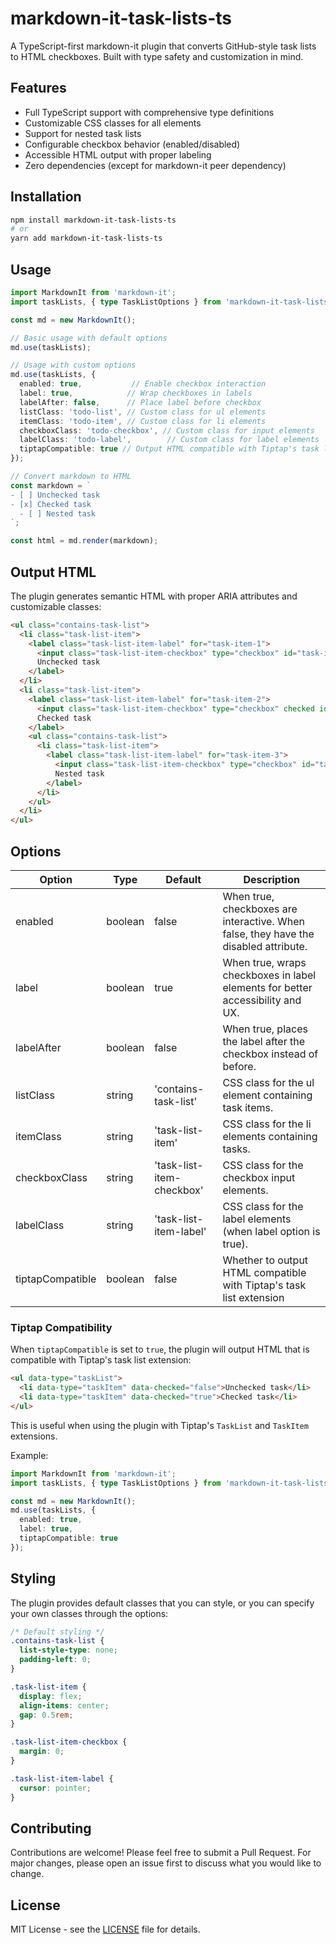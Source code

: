 # markdown-it-task-lists-ts

A TypeScript-first markdown-it plugin that converts GitHub-style task lists to HTML checkboxes. Built with type safety and customization in mind.

## Features

- Full TypeScript support with comprehensive type definitions
- Customizable CSS classes for all elements
- Support for nested task lists
- Configurable checkbox behavior (enabled/disabled)
- Accessible HTML output with proper labeling
- Zero dependencies (except for markdown-it peer dependency)

## Installation

```bash
npm install markdown-it-task-lists-ts
# or
yarn add markdown-it-task-lists-ts
```

## Usage

```typescript
import MarkdownIt from 'markdown-it';
import taskLists, { type TaskListOptions } from 'markdown-it-task-lists-ts';

const md = new MarkdownIt();

// Basic usage with default options
md.use(taskLists);

// Usage with custom options
md.use(taskLists, {
  enabled: true,           // Enable checkbox interaction
  label: true,            // Wrap checkboxes in labels
  labelAfter: false,      // Place label before checkbox
  listClass: 'todo-list', // Custom class for ul elements
  itemClass: 'todo-item', // Custom class for li elements
  checkboxClass: 'todo-checkbox', // Custom class for input elements
  labelClass: 'todo-label',        // Custom class for label elements
  tiptapCompatible: true // Output HTML compatible with Tiptap's task list extension
});

// Convert markdown to HTML
const markdown = `
- [ ] Unchecked task
- [x] Checked task
  - [ ] Nested task
`;

const html = md.render(markdown);
```

## Output HTML

The plugin generates semantic HTML with proper ARIA attributes and customizable classes:

```html
<ul class="contains-task-list">
  <li class="task-list-item">
    <label class="task-list-item-label" for="task-item-1">
      <input class="task-list-item-checkbox" type="checkbox" id="task-item-1">
      Unchecked task
    </label>
  </li>
  <li class="task-list-item">
    <label class="task-list-item-label" for="task-item-2">
      <input class="task-list-item-checkbox" type="checkbox" checked id="task-item-2">
      Checked task
    </label>
    <ul class="contains-task-list">
      <li class="task-list-item">
        <label class="task-list-item-label" for="task-item-3">
          <input class="task-list-item-checkbox" type="checkbox" id="task-item-3">
          Nested task
        </label>
      </li>
    </ul>
  </li>
</ul>
```

## Options

| Option | Type | Default | Description |
|--------|------|---------|-------------|
| enabled | boolean | false | When true, checkboxes are interactive. When false, they have the disabled attribute. |
| label | boolean | true | When true, wraps checkboxes in label elements for better accessibility and UX. |
| labelAfter | boolean | false | When true, places the label after the checkbox instead of before. |
| listClass | string | 'contains-task-list' | CSS class for the ul element containing task items. |
| itemClass | string | 'task-list-item' | CSS class for the li elements containing tasks. |
| checkboxClass | string | 'task-list-item-checkbox' | CSS class for the checkbox input elements. |
| labelClass | string | 'task-list-item-label' | CSS class for the label elements (when label option is true). |
| tiptapCompatible | boolean | false | Whether to output HTML compatible with Tiptap's task list extension |

### Tiptap Compatibility

When `tiptapCompatible` is set to `true`, the plugin will output HTML that is compatible with Tiptap's task list extension:

```html
<ul data-type="taskList">
  <li data-type="taskItem" data-checked="false">Unchecked task</li>
  <li data-type="taskItem" data-checked="true">Checked task</li>
</ul>
```

This is useful when using the plugin with Tiptap's `TaskList` and `TaskItem` extensions.

Example:
```typescript
import MarkdownIt from 'markdown-it';
import taskLists, { type TaskListOptions } from 'markdown-it-task-lists-ts';

const md = new MarkdownIt();
md.use(taskLists, {
  enabled: true,
  label: true,
  tiptapCompatible: true
});
```

## Styling

The plugin provides default classes that you can style, or you can specify your own classes through the options:

```css
/* Default styling */
.contains-task-list {
  list-style-type: none;
  padding-left: 0;
}

.task-list-item {
  display: flex;
  align-items: center;
  gap: 0.5rem;
}

.task-list-item-checkbox {
  margin: 0;
}

.task-list-item-label {
  cursor: pointer;
}
```

## Contributing

Contributions are welcome! Please feel free to submit a Pull Request. For major changes, please open an issue first to discuss what you would like to change.

## License

MIT License - see the [LICENSE](LICENSE) file for details.
